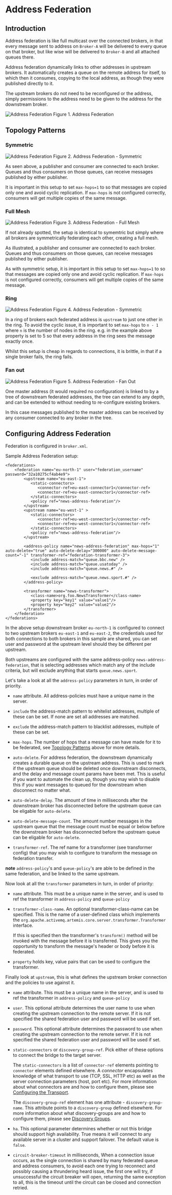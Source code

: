 # Address Federation

## Introduction 

Address federation is like full multicast over the connected brokers, in that every message sent to address 
on `Broker-A` will be delivered to every queue on that broker, but like wise will be delivered to `Broker-B` 
and all attached queues there.


Address federation dynamically links to other addresses in upstream brokers. It automatically creates a queue on the remote address for itself, 
to which then it consumes, copying to the local address, as though they were published directly to it. 

The upstream brokers do not need to be reconfigured or the address, simply permissions to the address need to be 
given to the address for the downstream broker.


![Address Federation](images/federation-address.png)
Figure 1. Address Federation


## Topology Patterns


### Symmetric

![Address Federation](images/federation-address-symetric.png)
Figure 2. Address Federation - Symmetric

As seen above, a publisher and consumer are connected to each broker. 
Queues and thus consumers on those queues, can receive messages published by either publisher.

It is important in this setup to set `max-hops=1` to so that messages are copied only one and avoid cyclic replication.
If `max-hops` is not configured correctly, consumers will get multiple copies of the same message.

### Full Mesh

![Address Federation](images/federation-address-complete-graph.png)
Figure 3. Address Federation - Full Mesh

If not already spotted, the setup is identical to symemtric but simply where all brokers are symmetrically federating each other, creating a full mesh.

As illustrated, a publisher and consumer are connected to each broker. 
Queues and thus consumers on those queues, can receive messages published by either publisher.

As with symmetric setup, it is important in this setup to set `max-hops=1` to so that messages are copied only one and avoid cyclic replication.
If `max-hops` is not configured correctly, consumers will get multiple copies of the same message.


### Ring

![Address Federation](images/federation-address-ring.png)
Figure 4. Address Federation - Symmetric

In a ring of brokers each federated address is `upstream` to just one other in the ring. To avoid the cyclic issue, 
it is important to set `max-hops` to `n - 1` where `n` is the number of nodes in the ring. 
e.g. in the example above property is set to 5 so that every address in the ring sees the message exactly once.

Whilst this setup is cheap in regards to connections, it is brittle, in that if a single broker fails, the ring fails.

### Fan out

![Address Federation](images/federation-address-fan-out.png)
Figure 5. Address Federation - Fan Out

One master address (it would required no configuration) is linked to by a tree of downstream federated addresses, 
the tree can extend to any depth, and can be extended to without needing to re-configure existing brokers. 

In this case messages published to the master address can be received by any consumer connected to any broker in the tree.


## Configuring Address Federation

Federation is configured in `broker.xml`.

Sample Address Federation setup:


```
<federations>
    <federation name="eu-north-1" user="federation_username" password="32a10275cf4ab4e9">
        <upstream name="eu-east-1">
           <static-connectors>
              <connector-ref>eu-east-connector1</connector-ref>
              <connector-ref>eu-east-connector1</connector-ref>
           </static-connectors>
           <policy ref="news-address-federation"/>
        </upstream>
        <upstream name="eu-west-1" >
           <static-connectors>
              <connector-ref>eu-west-connector1</connector-ref>
              <connector-ref>eu-west-connector1</connector-ref>
           </static-connectors>
           <policy ref="news-address-federation"/>
        </upstream>
        
        <address-policy name="news-address-federation" max-hops="1" auto-delete="true" auto-delete-delay="300000" auto-delete-message-count="-1" transformer-ref="federation-transformer-3">
           <include address-match="queue.bbc.new" />
           <include address-match="queue.usatoday" />
           <include address-match="queue.news.#" />
        
           <exclude address-match="queue.news.sport.#" />
        </address-policy>
        
        <transformer name="news-transformer">
           <class-name>org.foo.NewsTransformer</class-name>
           <property key="key1" value="value1"/>
           <property key="key2" value="value2"/>
        </transformer>
    </federation>
</federations>

```

In the above setup downstream broker `eu-north-1` is configured to connect to two upstream brokers `eu-east-1` and `eu-east-2`, the credentials used for both connections to both brokers in this sample are shared, you can set user and password at the upstream level should they be different per upstream.

Both upstreams are configured with the same address-policy `news-address-federation`, that is selecting addresses which match any of the include criteria, but will exclude anything that starts `queue.news.sport`.



Let's take a look at all the `address-policy` parameters in turn, in order of priority.

- `name` attribute. All address-policies must have a unique name in the server.

- `include` the address-match pattern to whitelist addresses, multiple of these can be set. If none are set all addresses are matched.

- `exclude` the address-match pattern to blacklist addresses, multiple of these can be set.

- `max-hops`. The number of hops that a message can have made for it to be federated, see [Topology Patterns](#topology-patterns) above for more details.

- `auto-delete`. For address federation, the downstream dynamically creates a durable queue on the upstream address. This is used to mark if the upstream queue should be deleted once downstream disconnects, 
and the delay and message count params have been met. This is useful if you want to automate the clean up, though you may wish to disable this if you want messages to queued for the downstream when disconnect no matter what.

- `auto-delete-delay`. The amount of time in milliseconds after the downstream broker has disconnected before the upstream queue can be eligable for `auto-delete`.

- `auto-delete-message-count`. The amount number messages in the upstream queue that the message count must be equal or below before the downstream broker has disconnected before the upstream queue can be eligable for `auto-delete`.

- `transformer-ref`. The ref name for a transformer (see transformer config) that you may wish to configure to transform the message on federation transfer.

**note** `address-policy`'s and `queue-policy`'s are able to be defined in the same federation, and be linked to the same upstream.


Now look at all the `transformer` parameters in turn, in order of priority:

- `name` attribute. This must be a unique name in the server, and is used to ref the transformer in `address-policy` and `queue-policy`

- `transformer-class-name`. An optional transformer-class-name can be
  specified. This is the name of a user-defined class which implements the
  `org.apache.activemq.artemis.core.server.transformer.Transformer` interface.

  If this is specified then the transformer's `transform()` method will be
  invoked with the message before it is transferred. This gives you the opportunity
  to transform the message's header or body before it is federated.
  
- `property` holds key, value pairs that can be used to configure the transformer.



Finally look at `upstream`, this is what defines the upstream broker connection and the policies to use against it.

- `name` attribute. This must be a unique name in the server, and is used to ref the transformer in `address-policy` and `queue-policy`

- `user`. This optional attribute determines the user name to use when creating
  the upstream connection to the remote server. If it is not specified the shared
  federation user and password will be used if set.

- `password`. This optional attribute determines the password to use when
  creating the upstream connection to the remote server. If it is not specified the shared
  federation user and password will be used if set.

- `static-connectors` or `discovery-group-ref`. Pick either of these options to
  connect the bridge to the target server.

  The `static-connectors` is a list of `connector-ref` elements pointing to
  `connector` elements defined elsewhere. A *connector* encapsulates knowledge of
  what transport to use (TCP, SSL, HTTP etc) as well as the server connection
  parameters (host, port etc). For more information about what connectors are and
  how to configure them, please see [Configuring the
  Transport](configuring-transports.md).

  The `discovery-group-ref` element has one attribute - `discovery-group-name`.
  This attribute points to a `discovery-group` defined elsewhere. For more
  information about what discovery-groups are and how to configure them, please
  see [Discovery Groups](clusters.md).


- `ha`. This optional parameter determines whether or not this bridge should
  support high availability. True means it will connect to any available server
  in a cluster and support failover. The default value is `false`.
  
- `circuit-breaker-timeout` in milliseconds, When a connection issue occurs, 
as the single connection is shared by many federated queue and address consumers, 
to avoid each one trying to reconnect and possibly causing a thrundering heard issue, 
the first one will try, if unsuccessful the circuit breaker will open, 
returning the same exception to all, this is the timeout until the circuit can be closed and connection retried.

